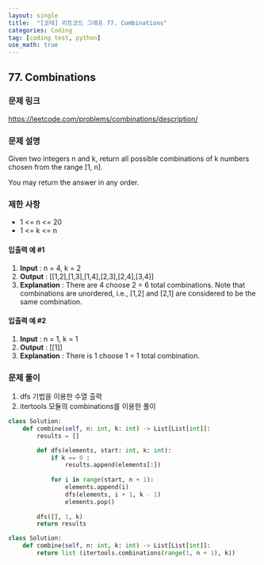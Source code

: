 ```yaml
---
layout: single
title:  "[코테] 리트코드 그래프 77. Combinations"
categories: Coding
tag: [coding test, python]
use_math: true
---
```


## 77. Combinations
### 문제 링크
<https://leetcode.com/problems/combinations/description/>

### 문제 설명
Given two integers n and k, return all possible combinations of k numbers chosen from the range [1, n].

You may return the answer in any order.

### 제한 사항
- 1 <= n <= 20
- 1 <= k <= n

#### 입출력 예 #1 
1. **Input** : n = 4, k = 2
2. **Output** : [[1,2],[1,3],[1,4],[2,3],[2,4],[3,4]]
3. **Explanation** : There are 4 choose 2 = 6 total combinations.
Note that combinations are unordered, i.e., [1,2] and [2,1] are considered to be the same combination.

#### 입출력 예 #2 
1. **Input** : n = 1, k = 1
2. **Output** : [[1]]
3. **Explanation** : There is 1 choose 1 = 1 total combination.

### 문제 풀이
1. dfs 기법을 이용한 수열 출력
2. itertools 모듈의 combinations를 이용한 풀이


```python
class Solution:
    def combine(self, n: int, k: int) -> List[List[int]]:
        results = []

        def dfs(elements, start: int, k: int):
            if k == 0 :
                results.append(elements[:])
            
            for i in range(start, n + 1):
                elements.append(i)
                dfs(elements, i + 1, k - 1)
                elements.pop()
            
        dfs([], 1, k)
        return results
```


```python
class Solution:
    def combine(self, n: int, k: int) -> List[List[int]]:
        return list (itertools.combinations(range(1, n + 1), k))
```
